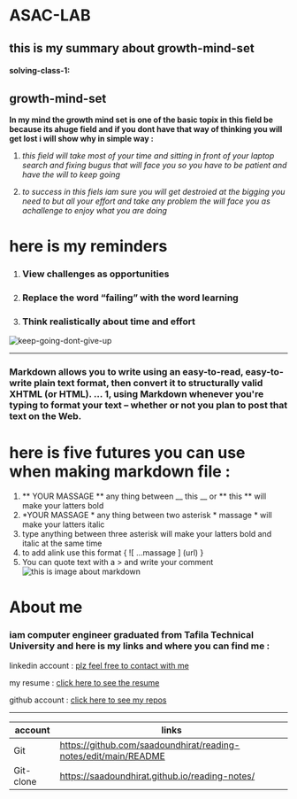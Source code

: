 # ASAC-LAB

## this is my summary about growth-mind-set
 #### solving-class-1:
 ## growth-mind-set
 **In my mind the growth mind set is one of the basic topix in this field be because its ahuge field and if you dont have that way of thinking you will get lost i will show why in simple way :**

 1. *this field will take most of your time and sitting in front of your laptop search and fixing bugus that will face you so you have to be patient and have the will to keep going*

 2. *to success in this fiels iam sure you will get destroied at the bigging you need to but all your effort and take any problem the will face you as achallenge to enjoy what you are doing*

 # __here is my reminders__

 1. ### View challenges as opportunities
 2. ### Replace the word “failing” with the word learning
 3. ### Think realistically about time and effort
 
  ![~~keep-going-dont-give-up~~](https://i.pinimg.com/originals/96/b1/fb/96b1fb8d26333478c798cc82708f1fd7.jpg)

 ________________________________________________________________________________________________________________________________________________________________________________
 
 
 ### Markdown allows you to write using an easy-to-read, easy-to-write plain text format, then convert it to structurally valid XHTML (or HTML). ... 1, using Markdown whenever you're typing to format your text – whether or not you plan to post that text on the Web.

# here is five futures you can use when making markdown file :

1. ** YOUR MASSAGE ** any thing between __ this __ or ** this ** will make your latters bold 
2. *YOUR MASSAGE * any thing between  two asterisk  * massage * will make your latters italic 
3. type anything between three asterisk will make your latters bold and italic at the same time 
4. to add alink use this format { ![  ...massage  ] (url) }
5. You can quote text with a > and write your comment 
![this is image about markdown ](https://vivaldi.com/wp-content/uploads/Markdown-cheat-sheet-grey-01-01.png)
 




# About me 
### iam computer engineer graduated from Tafila Technical University and here is my links and where you can find me : 

linkedin account : [plz feel free to contact with me](https://www.linkedin.com/in/saadoun-dhirat-9b4086194/)

my resume : [click here to see the resume ](https://drive.google.com/file/d/12YPcFH8WgOvNF7G0rbyeNsmQdVyEnRuR/view?usp=sharing)

github account :  [click here to see my repos ](https://github.com/saadoundhirat)
_________________________________________________________________________________________________________

account | links
------------ | -------------
Git | https://github.com/saadoundhirat/reading-notes/edit/main/README
Git-clone | https://saadoundhirat.github.io/reading-notes/



